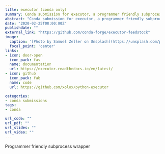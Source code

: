 ```yaml
---
title: executor (conda only)
summary: Conda submission for executor, a programmer friendly subprocess wrapper 
abstract: "Conda submission for executor, a programmer friendly subprocess wrapper "
date: "2020-02-25T00:00:00Z"
publishdate: ""
external_link: "https://github.com/conda-forge/executor-feedstock"
image:
  caption: '[Photo by Samuel Zeller on Unsplash](https://unsplash.com/photos/FvNp_SY4kF0)'
  focal_point: 'center'
links:
- icon: door-open
  icon_pack: fas
  name: documentation
  url: https://executor.readthedocs.io/en/latest/
- icon: github
  icon_pack: fab
  name: code
  url: https://github.com/xolox/python-executor

categories:
- conda submissions
tags:
- conda

url_code: ""
url_pdf: ""
url_slides: ""
url_video: ""
---
```


Programmer friendly subprocess wrapper